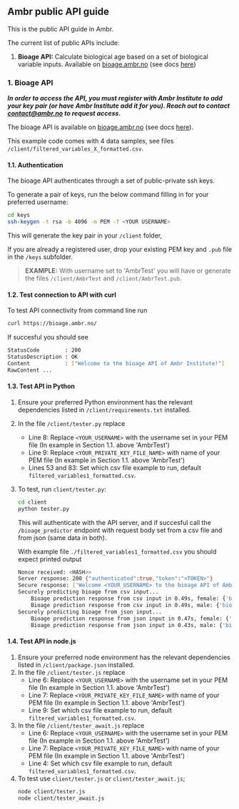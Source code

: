 ## Ambr public API guide
This is the public API guide in Ambr.

The current list of public APIs include:
1. **Bioage API:** Calculate biological age based on a set of 
  biological variable inputs. Available on [bioage.ambr.no](https://bioage.ambr.no)
  (see docs [here](https://bioage.ambr.no/docs))


### 1. Bioage API
***In order to access the API, you must register with Ambr Institute 
to add your key pair (or have Ambr Institute add it for you). 
Reach out to contact contact@ambr.no to request access.***

The bioage API is available on [bioage.ambr.no](https://bioage.ambr.no)
  (see docs [here](https://bioage.ambr.no/docs)).

This example code comes with 4 data samples, see
files `/client/filtered_variables_X_formatted.csv`.


#### 1.1. Authentication
The bioage API authenticates through a set of public-private ssh keys.

To generate a pair of keys, run the below command filling in for your 
preferred username:
```bash
cd keys
ssh-keygen -t rsa -b 4096 -m PEM -f <YOUR USERNAME>
```
This will generate the key pair in your `/client` folder, 

If you are already a registered user, drop your existing 
PEM key and `.pub` file in the `/keys` subfolder.

> **EXAMPLE:** With username set to 'AmbrTest' you will have or generate the files 
`/client/AmbrTest` and `/client/AmbrTest.pub`.


#### 1.2. Test connection to API with curl
To test API connectivity from command line run
```bash
curl https://bioage.ambr.no/
```
If succesful you should see
```bash
StatusCode        : 200
StatusDescription : OK
Content           : ["Welcome to the bioage API of Ambr Institute!"]
RawContent ...
```


#### 1.3. Test API in Python
1. Ensure your preferred Python environment has the relevant dependencies
   listed in `/client/requirements.txt` installed.
2. In the file `/client/tester.py` replace 
    - Line 8: Replace `<YOUR_USERNAME>` with the username set in your PEM file
      (In example in Section 1.1. above 'AmbrTest')
    - Line 9: Replace `<YOUR_PRIVATE_KEY_FILE_NAME>` with name of your PEM file
      (In example in Section 1.1. above 'AmbrTest')
    - Lines 53 and 83: Set which csv file example to run, default `filtered_variables1_formatted.csv`.
3. To test, run `client/tester.py`:
    ```bash
    cd client
    python tester.py
    ```
    This will authenticate with the API server, and if succesful 
    call the `/bioage_predictor` endpoint with request body set from 
    a csv file and from json (same data in both).

    With example file `./filtered_variables1_formatted.csv` you should expect printed output
    ```bash
    Nonce received: <HASH>>
    Server response: 200 {"authenticated":true,"token":"<TOKEN>"}
    Secure response: ['Welcome <YOUR_USERNAME> to the bioage API of Ambr Institute, you are AUTHENTICATED!']
    Securely predicting bioage from csv input...
        Bioage prediction response from csv input in 0.49s, female: {'bioage': 64.19, 'eid': '12345'}
        Bioage prediction response from csv input in 0.49s, male: {'bioage': 64.23, 'eid': '12345'}
    Securely predicting bioage from json input...
        Bioage prediction response from json input in 0.47s, female: {'bioage': 64.19, 'eid': '12345'}
        Bioage prediction response from json input in 0.43s, male: {'bioage': 64.23, 'eid': '12345'}
    ``` 

#### 1.4. Test API in node.js
1. Ensure your preferred node environment has the relevant dependencies
   listed in `/client/package.json` installed.
2. In the file `/client/tester.js` replace 
    - Line 6: Replace `<YOUR_USERNAME>` with the username set in your PEM file
      (In example in Section 1.1. above 'AmbrTest')
    - Line 7: Replace `<YOUR_PRIVATE_KEY_FILE_NAME>` with name of your PEM file
      (In example in Section 1.1. above 'AmbrTest')
    - Line 9: Set which csv file example to run, default `filtered_variables1_formatted.csv`.
3. In the file `/client/tester_await.js` replace 
    - Line 6: Replace `<YOUR_USERNAME>` with the username set in your PEM file
      (In example in Section 1.1. above 'AmbrTest')
    - Line 7: Replace `<YOUR_PRIVATE_KEY_FILE_NAME>` with name of your PEM file
      (In example in Section 1.1. above 'AmbrTest')
    - Line 4: Set which csv file example to run, default `filtered_variables1_formatted.csv`.
4. To test use  `client/tester.js` or `client/tester_await.js`;
    ```bash
    node client/tester.js
    node client/tester_await.js
    ```


